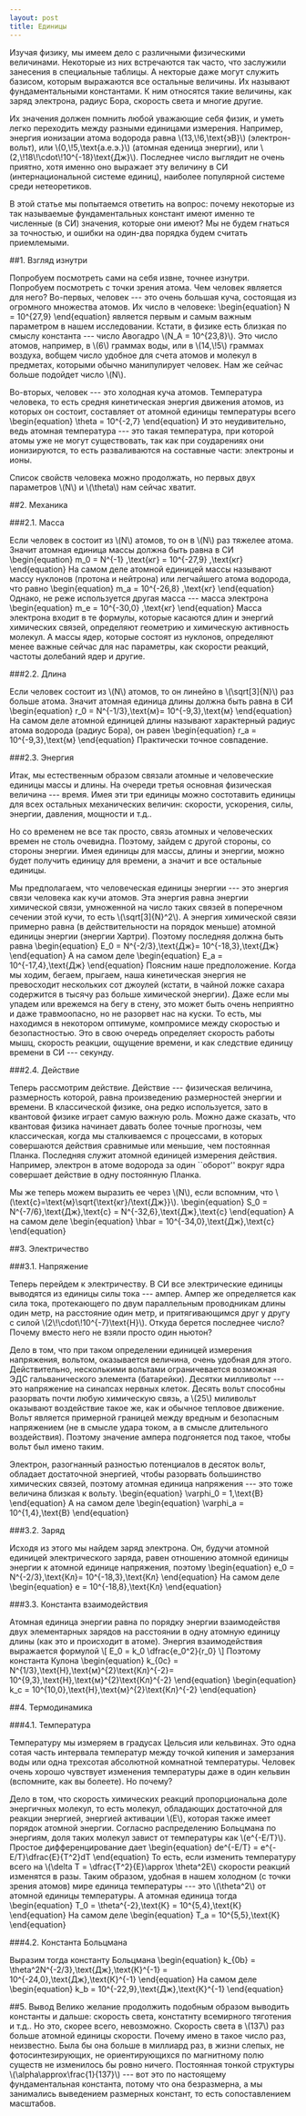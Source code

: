 ```yaml
---
layout: post
title: Единицы
---
```

Изучая физику, мы имеем дело с различными физическими величинами. Некоторые из них встречаются так часто, что заслужили занесения в специальные таблицы. А некторые даже могут служить базисом, которым выражаются все остальные величины. Их называют фундаментальными константами. К ним относятся такие величины, как заряд электрона, радиус Бора, скорость света и многие другие.

Их значения должен помнить любой уважающие себя физик, и уметь легко переходить между разными единицами измерения. Например, энергия ионизации атома водорода равна \\(13,\\!6\,\text{эВ}\\) (электрон-вольт), или \\(0,\\!5\,\text{а.е.э.}\\) (атомная еденица энергии), или \\(2,\\!18\\!\cdot\\!10^{-18}\text{Дж}\\). Последнее число выглядит не очень приятно, хотя именно оно выражает эту величину в СИ (интернациональной системе единиц), наиболее популярной системе среди нетеоретиков.

В этой статье мы попытаемся ответить на вопрос: почему некоторые из так называемые фундаментальных констант имеют именно те численные (в СИ) значения, которые они имеют? Мы не будем гнаться за точностью, и ошибки на один-два порядка будем считать приемлемыми.

##1. Взгляд изнутри

Попробуем посмотреть сами на себя извне, точнее изнутри. Попробуем посмотреть с точки зрения атома. Чем человек является для него? Во-первых, человек --- это очень большая куча, состоящая из огромного множества атомов. Их число в человеке:
\begin{equation}
N = 10^{27,9}
\end{equation}
является первым и самым важным параметром в нашем исследовании. Кстати, в физике есть близкая по смыслу константа --- число Авогадро \\(N_A = 10^{23,8}\\). Это число атомов, например, в \\(6\\) граммах воды, или в \\(14,\\!5\\) граммах воздуха, вобщем число удобное для счета атомов и молекул в предметах, которыми обычно манипулирует человек. Нам же сейчас больше подойдет число \\(N\\).

Во-вторых, человек --- это холодная куча атомов. Температура человека, то есть средня кинетическая энергия движения атомов, из которых он состоит, составляет от атомной единицы температуры всего
\begin{equation}
\theta = 10^{-2,7}
\end{equation}
И это неудивительно, ведь атомная температура --- это такая температура, при которой атомы уже не могут существовать, так как при соударениях они ионизируются, то есть разваливаются на составные части: электроны и ионы.

Список свойств человека можно продолжать, но первых двух параметров \\(N\\) и \\(\theta\\) нам сейчас хватит.

##2. Механика

###2.1. Масса

Если человек в состоит из \\(N\\) атомов, то он в \\(N\\) раз тяжелее атома. Значит атомная единица массы должна быть равна в СИ
\begin{equation}
m_0 = N^{-1} \,\text{кг} =  10^{-27,9} \,\text{кг}
\end{equation}
На самом деле атомной единицей массы называют массу нуклонов (протона и нейтрона) или легчайшего атома водорода, что равно
\begin{equation}
m_a = 10^{-26,8} \,\text{кг}
\end{equation}
Однако, не реже используется другая масса --- масса электрона
\begin{equation}
m_e = 10^{-30,0} \,\text{кг}
\end{equation}
Масса электрона входит в те формулы, которые касаются длин и энергий химических связей, определяют геометрию и химическую активность молекул. А массы ядер, которые состоят из нуклонов, определяют менее важные сейчас для нас параметры, как скорости реакций, частоты долебаний ядер и другие.

###2.2. Длина

Если человек состоит из \\(N\\) атомов, то он линейно в \\(\sqrt[3]{N}\\) раз больше атома. Значит атомная единица длины должна быть равна в СИ
\begin{equation}
r_0 = N^{-1/3}\,\text{м}= 10^{-9,3}\,\text{м}
\end{equation}
На самом деле атомной единицей длины называют характерный радиус атома водорода (радиус Бора), он равен
\begin{equation}
r_a =  10^{-9,3}\,\text{м}
\end{equation}
Практически точное совпадение.

###2.3. Энергия

Итак, мы естественным образом связали атомные и человеческие единицы массы и длины. На очереди третья основная физическая величина --- время. Имея эти три единицы можно состотавить единицы для всех остальных механических величин: скорости, ускорения, силы, энергии, давления, мощности и т.д.. 

Но со временем не все так просто, связь атомных и человеческих времен не столь очевидна. Поэтому, зайдем с другой стороны, со стороны энергии. Имея единицы для массы, длины и энергии, можно будет получить единицу для времени, а значит и все остальные единицы. 

Мы предполагаем, что человеческая единицы энергии --- это энергия связи человека как кучи атомов. Эта энергия равна энергии химической связи, умноженной на число таких связей в поперечном сечении этой кучи, то есть \\(\sqrt[3]{N}^2\\). А энергия химической связи примерно равна (в действительности на порядок меньше) атомной единицы энергии (энергии Хартри). Поэтому последняя должна быть равна
\begin{equation}
E_0 = N^{-2/3}\,\text{Дж}= 10^{-18,3}\,\text{Дж}
\end{equation}
А на самом деле
\begin{equation}
E_a = 10^{-17,4}\,\text{Дж}
\end{equation}
Поясним наше предположение. Когда мы ходим, бегаем, прыгаем, наша кинетическая энергия не превосходит нескольких сот джоулей (кстати, в чайной ложке сахара содержится в тысячу раз больше химической энергии). Даже если мы упадем или врежемся на бегу в стену, это может быть очень неприятно и даже травмоопасно, но не разорвет нас на куски. То есть, мы находимся в некотором оптимуме, компромисе между скоростью и безопастностью. Это в свою очередь определяет скорость работы мышц, скорость реакции, ощущение времени, и как следствие единицу времени в СИ --- секунду.

###2.4. Действие

Теперь рассмотрим действие. Действие --- физическая величина, размерность которой, равна произведению размерностей энергии и времени. В классической физике, она редко используется, зато в квантовой физике играет самую важную роль. Можно даже сказать, что квантовая физика начинает давать более точные прогнозы, чем классическая, когда мы сталкиваемся с процессами, в которых совершаются действия сравнимые или меньшие, чем постоянная Планка. Последняя служит атомной единицей измерения действия.
Например, электрон в атоме водорода за один ``оборот'' вокруг ядра совершает действие в одну постоянную Планка.

Мы же теперь можем выразить ее через \\(N\\), если вспомним, что \\(\text{с}=\text{м}\sqrt{\text{кг}/\text{Дж}}\\).
\begin{equation}
S_0 =  N^{-7/6}\,\text{Дж}\,\text{с} =  N^{-32,6}\,\text{Дж}\,\text{с}
\end{equation}
А на самом деле
\begin{equation}
\hbar =  10^{-34,0}\,\text{Дж}\,\text{с}
\end{equation}
 
##3. Электричество

###3.1. Напряжение

Теперь перейдем к электричеству. В СИ все электрические единицы выводятся из единицы силы тока --- ампер. Ампер же определяется как сила тока, протекающего по двум параллельным проводникам длины один метр, на расстояние один метр, и притягивающимся друг у другу с силой \\(2\\!\cdot\\!10^{-7}\text{Н}\\). Откуда берется последнее число? Почему вместо него не взяли просто один ньютон?

Дело в том, что при таком определении единицей измерения напряжения, вольтом, оказывается величина, очень удобная для этого. Действительно, несколькими вольтами ограничевается возможная ЭДС гальванического элемента (батарейки). Десятки милливольт --- это напряжение на синапсах нервных клеток. Десять вольт способны разорвать почти любую химическую связь, а \\(25\\) миливольт оказывают  воздействие такое же, как и обычное тепловое движение. Вольт является примерной границей между вредным и безопасным напряжением (не в смысле удара током, а в смысле длительного воздействия). Поэтому значение ампера подгоняется под такое, чтобы вольт был имено таким.

Электрон, разогнанный разностью потенциалов в десяток вольт, обладает достаточной энергией, чтобы разорвать большинство химических связей, поэтому атомная единица напряжения --- это тоже величина близкая к вольту.
\begin{equation}
\varphi_0 = 1\,\text{B} 
\end{equation}
А на самом деле
\begin{equation}
\varphi_a =  10^{1,4}\,\text{B}
\end{equation}

###3.2. Заряд

Исходя из этого мы найдем заряд электрона. Он, будучи атомной единицей электрического заряда, равен отношению атомной единицы энергии к атомной единице напряжения, поэтому
\begin{equation}
e_0 = N^{-2/3}\,\text{Кл}=  10^{-18,3}\,\text{Кл}
\end{equation} 
На самом деле
\begin{equation}
e =  10^{-18,8}\,\text{Кл}
\end{equation}

###3.3. Константа взаимодействия

Атомная единица энергии равна по порядку энергии взаимодействя двух элементарных зарядов на расстоянии в одну атомную единицу длины (как это и происходит в атоме). Энергия взаимодействия выражается формулой
\\[ E_0  = k_0 \dfrac{e_0^2}{r_0} \\]
Поэтому константа Кулона
\begin{equation}
k_{0c} = N^{1/3}\,\text{Н}\,\text{м}^{2}\text{Кл}^{-2}=  10^{9,3}\,\text{Н}\,\text{м}^{2}\text{Кл}^{-2}
\end{equation}
\begin{equation}
k_c =  10^{10,0}\,\text{Н}\,\text{м}^{2}\text{Кл}^{-2}
\end{equation}

##4. Термодинамика

###4.1. Температура

Температуру мы измеряем в градусах Цельсия или кельвинах. Это одна сотая часть интервала температур между точкой кипения и замерзания воды или одна трехсотая абсолютной комнатной температуры. Человек очень хорошо чувствует изменения температуры даже в один кельвин (вспомните, как вы болеете). Но почему?

Дело в том, что скорость химических реакций пропорциональна доле энергичных молекул, то есть молекул, обладающих достаточной для реакции энергией, энергией активации \\(E\\), которая также имеет порядок атомной энергии. Согласно распределению Больцмана по энергиям, доля таких молекул завист от температуры как \\(e^{-E/T}\\). Простое дифференцирование дает
\begin{equation}
de^{-E/T} = e^{-E/T}\dfrac{E}{T^2}dT
\end{equation}
То есть, если изменить температуру всего на \\(\delta T = \dfrac{T^2}{E}\approx \theta^2E\\) скорости реакций изменятся в разы. Таким образом, удобная в нашем холодном (с точки зрения атомов) мире единица температуры --- это \\(\theta^2\\) от атомной единицы температуры. А атомная единица тогда
\begin{equation}
T_0 = \theta^{-2}\,\text{К} = 10^{5,4}\,\text{К}
\end{equation}
На самом деле
\begin{equation}
T_a =  10^{5,5}\,\text{К}
\end{equation}

###4.2. Константа Больцмана

Выразим тогда константу Больцмана
\begin{equation}
k_{0b} = \theta^2N^{-2/3}\,\text{Дж}\,\text{К}^{-1} = 10^{-24,0}\,\text{Дж}\,\text{К}^{-1}
\end{equation}
На самом деле
\begin{equation}
k_b =  10^{-22,9}\,\text{Дж}\,\text{К}^{-1}
\end{equation}


##5. Вывод
Велико желание продолжить подобным образом выводить константы и дальше: скорость света, констатнту всемирного тяготения и т.д.. Но это, скорее всего, невозможно. Скорость света в \\(137\\) раз больше атомной единицы скорости. Почему имено в такое число раз, неизвестно. Была бы она больше в миллиард раз, в жизни слепых, не фотосинтезирующих, не ориентирующихся по магнитному полю существ не изменилось бы ровно ничего. Постоянная тонкой структуры \\(\alpha\approx\frac{1}{137}\\) --- вот это по настоящему фундаментальная константа, потому что она безразмерна, а мы занимались выведением размерных констант, то есть сопоставлением масштабов.

